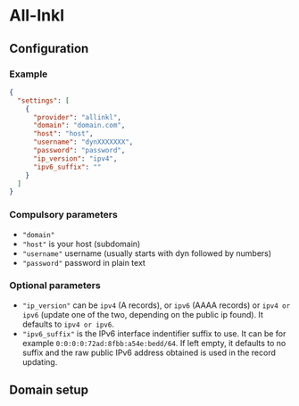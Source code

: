 # All-Inkl

## Configuration

### Example

```json
{
  "settings": [
    {
      "provider": "allinkl",
      "domain": "domain.com",
      "host": "host",
      "username": "dynXXXXXXX",
      "password": "password",
      "ip_version": "ipv4",
      "ipv6_suffix": ""
    }
  ]
}
```

### Compulsory parameters

- `"domain"`
- `"host"` is your host (subdomain)
- `"username"` username (usually starts with dyn followed by numbers)
- `"password"` password in plain text

### Optional parameters

- `"ip_version"` can be `ipv4` (A records), or `ipv6` (AAAA records) or `ipv4 or ipv6` (update one of the two, depending on the public ip found). It defaults to `ipv4 or ipv6`.
- `"ipv6_suffix"` is the IPv6 interface indentifier suffix to use. It can be for example `0:0:0:0:72ad:8fbb:a54e:bedd/64`. If left empty, it defaults to no suffix and the raw public IPv6 address obtained is used in the record updating.

## Domain setup
